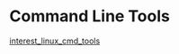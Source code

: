 # Command Line Tools

[interest_linux_cmd_tools](https://dev.to/scorcism/linux-commands-all-purpose-l06)